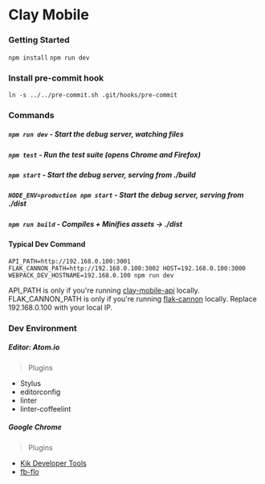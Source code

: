 # Clay Mobile

### Getting Started
`npm install`
`npm run dev`

### Install pre-commit hook
`ln -s ../../pre-commit.sh .git/hooks/pre-commit`

### Commands
##### `npm run dev` - Start the debug server, watching files
##### `npm test` - Run the test suite (opens Chrome and Firefox)

##### `npm start` - Start the debug server, serving from ./build

##### `NODE_ENV=production npm start` - Start the debug server, serving from ./dist

##### `npm run build` - Compiles + Minifies assets -> ./dist

#### Typical Dev Command
`API_PATH=http://192.168.0.100:3001 FLAK_CANNON_PATH=http://192.168.0.100:3002 HOST=192.168.0.100:3000 WEBPACK_DEV_HOSTNAME=192.168.0.100 npm run dev`

API_PATH is only if you're running [clay-mobile-api](https://github.com/claydotio/clay-mobile-api) locally. FLAK_CANNON_PATH is only if you're running [flak-cannon](https://github.com/claydotio/flak-cannon) locally. Replace 192.168.0.100 with your local IP. 

### Dev Environment
##### Editor: Atom.io
> Plugins
  - Stylus
  - editorconfig
  - linter
  - linter-coffeelint

##### Google Chrome
> Plugins
  - [Kik Developer Tools](https://chrome.google.com/webstore/detail/kik-developer-tools/occbnccdhakfaomkhhdkmmknjbghmllm)
  - [fb-flo](https://chrome.google.com/webstore/detail/fb-flo/ahkfhobdidabddlalamkkiafpipdfchp?hl=en)

